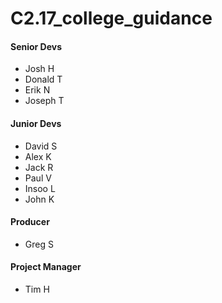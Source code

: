 
# C2.17_college_guidance

#### Senior Devs
- Josh H
- Donald T
- Erik N
- Joseph T

#### Junior Devs
- David S
- Alex K
- Jack R
- Paul V
- Insoo L
- John K

#### Producer
- Greg S

#### Project Manager
- Tim H
